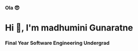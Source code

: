 ### Ola 	:sunglasses:

<h1 align="left">Hi 👋, I'm madhumini Gunaratne</h1>
<h3 align="left">Final Year Software Engineering Undergrad</h3>



